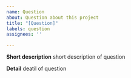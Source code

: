 ```yaml
---
name: Question
about: Question about this project
title: "[Question]"
labels: question
assignees: ''

---
```


**Short description**
short description of question

**Detail**
deatil of question
